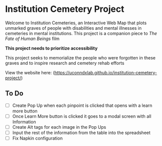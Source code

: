 # Institution Cemetery Project

Welcome to Institution Cemeteries, an Interactive Web Map that plots unmarked graves of people with disabilities and mental illnesses in cemeteries in mental institutions. This project is a companion piece to _The Fate of Human Beings_ film

**This project needs to prioritize accessibility**

This project seeks to memorialize the people who were forgotten in these graves and to inspire research and cemetery rehab efforts

View the website here: (https://uconndxlab.github.io/institution-cemetery-project/)

## To Do ##
- [ ] Create Pop Up when each pinpoint is clicked that opens with a learn more button
- [ ] Once Learn More button is clicked it goes to a modal screen with all Information
- [ ] Create Alt tags for each image in the Pop Ups
- [ ] Input the rest of the information from the table into the spreadsheet
- [ ] Fix Napkin configuration